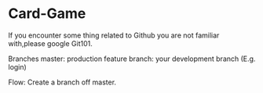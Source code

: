 # Card-Game

If you encounter some thing related to Github you are not familiar with,please google Git101.


Branches
master: production
feature branch: your development branch (E.g. login)

Flow:
Create a branch off master.
